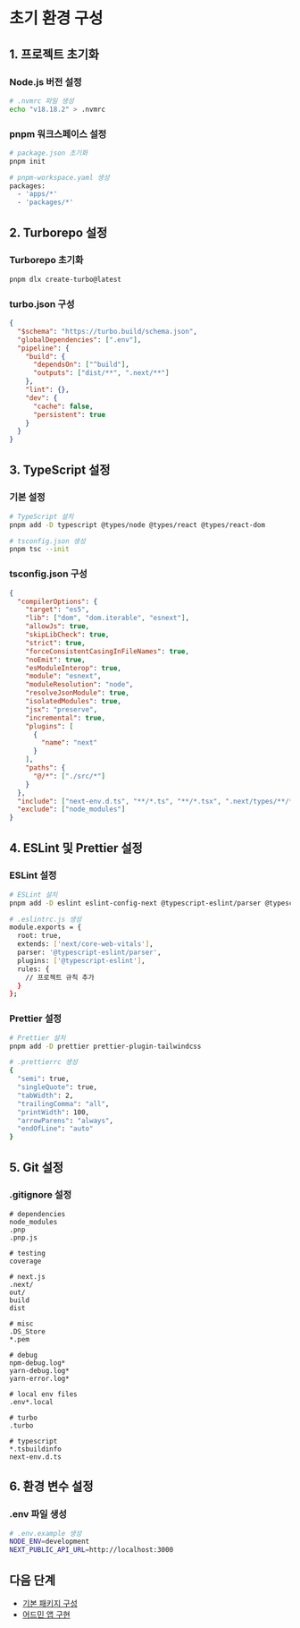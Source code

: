 # 초기 환경 구성

## 1. 프로젝트 초기화

### Node.js 버전 설정
```bash
# .nvmrc 파일 생성
echo "v18.18.2" > .nvmrc
```

### pnpm 워크스페이스 설정
```bash
# package.json 초기화
pnpm init

# pnpm-workspace.yaml 생성
packages:
  - 'apps/*'
  - 'packages/*'
```

## 2. Turborepo 설정

### Turborepo 초기화
```bash
pnpm dlx create-turbo@latest
```

### turbo.json 구성
```json
{
  "$schema": "https://turbo.build/schema.json",
  "globalDependencies": [".env"],
  "pipeline": {
    "build": {
      "dependsOn": ["^build"],
      "outputs": ["dist/**", ".next/**"]
    },
    "lint": {},
    "dev": {
      "cache": false,
      "persistent": true
    }
  }
}
```

## 3. TypeScript 설정

### 기본 설정
```bash
# TypeScript 설치
pnpm add -D typescript @types/node @types/react @types/react-dom

# tsconfig.json 생성
pnpm tsc --init
```

### tsconfig.json 구성
```json
{
  "compilerOptions": {
    "target": "es5",
    "lib": ["dom", "dom.iterable", "esnext"],
    "allowJs": true,
    "skipLibCheck": true,
    "strict": true,
    "forceConsistentCasingInFileNames": true,
    "noEmit": true,
    "esModuleInterop": true,
    "module": "esnext",
    "moduleResolution": "node",
    "resolveJsonModule": true,
    "isolatedModules": true,
    "jsx": "preserve",
    "incremental": true,
    "plugins": [
      {
        "name": "next"
      }
    ],
    "paths": {
      "@/*": ["./src/*"]
    }
  },
  "include": ["next-env.d.ts", "**/*.ts", "**/*.tsx", ".next/types/**/*.ts"],
  "exclude": ["node_modules"]
}
```

## 4. ESLint 및 Prettier 설정

### ESLint 설정
```bash
# ESLint 설치
pnpm add -D eslint eslint-config-next @typescript-eslint/parser @typescript-eslint/eslint-plugin

# .eslintrc.js 생성
module.exports = {
  root: true,
  extends: ['next/core-web-vitals'],
  parser: '@typescript-eslint/parser',
  plugins: ['@typescript-eslint'],
  rules: {
    // 프로젝트 규칙 추가
  }
};
```

### Prettier 설정
```bash
# Prettier 설치
pnpm add -D prettier prettier-plugin-tailwindcss

# .prettierrc 생성
{
  "semi": true,
  "singleQuote": true,
  "tabWidth": 2,
  "trailingComma": "all",
  "printWidth": 100,
  "arrowParens": "always",
  "endOfLine": "auto"
}
```

## 5. Git 설정

### .gitignore 설정
```
# dependencies
node_modules
.pnp
.pnp.js

# testing
coverage

# next.js
.next/
out/
build
dist

# misc
.DS_Store
*.pem

# debug
npm-debug.log*
yarn-debug.log*
yarn-error.log*

# local env files
.env*.local

# turbo
.turbo

# typescript
*.tsbuildinfo
next-env.d.ts
```

## 6. 환경 변수 설정

### .env 파일 생성
```bash
# .env.example 생성
NODE_ENV=development
NEXT_PUBLIC_API_URL=http://localhost:3000
```

## 다음 단계
- [기본 패키지 구성](./02-package-setup.md)
- [어드민 앱 구현](./03-admin-app.md) 